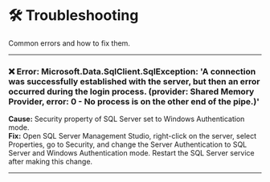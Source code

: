 ﻿# 🛠️ Troubleshooting

Common errors and how to fix them.

---

### ❌ Error: Microsoft.Data.SqlClient.SqlException: 'A connection was successfully established with the server, but then an error occurred during the login process. (provider: Shared Memory Provider, error: 0 - No process is on the other end of the pipe.)'

**Cause:** Security property of SQL Server set to Windows Authentication mode.  
**Fix:** Open SQL Server Management Studio, right-click on the server, select Properties, go to Security, and change the Server Authentication to SQL Server and Windows Authentication mode. Restart the SQL Server service after making this change.

---